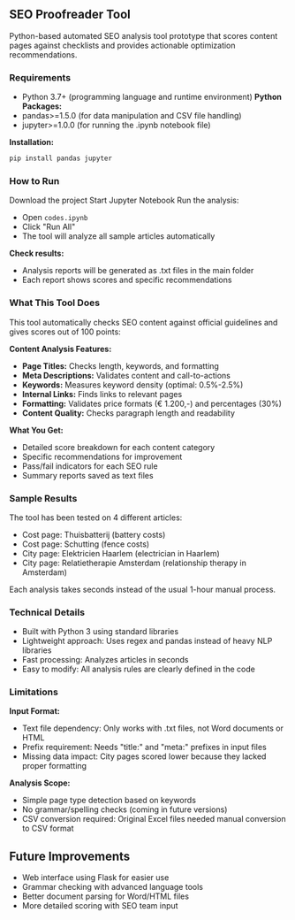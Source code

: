 ## SEO Proofreader Tool

Python-based automated SEO analysis tool prototype that scores content pages against checklists and provides actionable optimization recommendations.

### Requirements
- Python 3.7+ (programming language and runtime environment)
**Python Packages:**
- pandas>=1.5.0 (for data manipulation and CSV file handling)
- jupyter>=1.0.0 (for running the .ipynb notebook file)

**Installation:**
```bash
pip install pandas jupyter
```

### How to Run
Download the project
Start Jupyter Notebook
Run the analysis:
- Open `codes.ipynb` 
- Click "Run All" 
- The tool will analyze all sample articles automatically

**Check results:**
- Analysis reports will be generated as .txt files in the main folder
- Each report shows scores and specific recommendations

### What This Tool Does
This tool automatically checks SEO content against official guidelines and gives scores out of 100 points:

**Content Analysis Features:**
- **Page Titles:** Checks length, keywords, and formatting
- **Meta Descriptions:** Validates content and call-to-actions  
- **Keywords:** Measures keyword density (optimal: 0.5%-2.5%)
- **Internal Links:** Finds links to relevant pages
- **Formatting:** Validates price formats (€ 1.200,-) and percentages (30%)
- **Content Quality:** Checks paragraph length and readability

**What You Get:**
- Detailed score breakdown for each content category
- Specific recommendations for improvement
- Pass/fail indicators for each SEO rule
- Summary reports saved as text files

### Sample Results
The tool has been tested on 4 different articles:
- Cost page: Thuisbatterij (battery costs)
- Cost page: Schutting (fence costs)  
- City page: Elektricien Haarlem (electrician in Haarlem)
- City page: Relatietherapie Amsterdam (relationship therapy in Amsterdam)

Each analysis takes seconds instead of the usual 1-hour manual process.

### Technical Details
- Built with Python 3 using standard libraries
- Lightweight approach: Uses regex and pandas instead of heavy NLP libraries
- Fast processing: Analyzes articles in seconds
- Easy to modify: All analysis rules are clearly defined in the code

### Limitations
**Input Format:**
- Text file dependency: Only works with .txt files, not Word documents or HTML
- Prefix requirement: Needs "title:" and "meta:" prefixes in input files
- Missing data impact: City pages scored lower because they lacked proper formatting

**Analysis Scope:**
- Simple page type detection based on keywords
- No grammar/spelling checks (coming in future versions)
- CSV conversion required: Original Excel files needed manual conversion to CSV format

## Future Improvements
- Web interface using Flask for easier use
- Grammar checking with advanced language tools
- Better document parsing for Word/HTML files
- More detailed scoring with SEO team input

